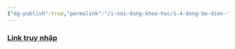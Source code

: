 ```yaml
---
{"dg-publish":true,"permalink":"/i-noi-dung-khoa-hoc/1-4-dong-bo-dien-thoai-va-may-tinh-bang-remotely-save-plugin/","dgPassFrontmatter":true,"noteIcon":"1","created":"","updated":""}
---
```


### [Link truy nhập](https://www.facebook.com/groups/219067851029823/posts/254276347508973/)